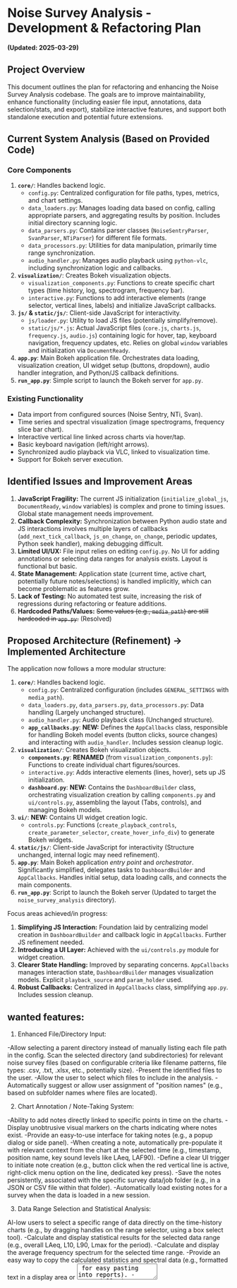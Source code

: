 # Noise Survey Analysis - Development & Refactoring Plan

**(Updated: 2025-03-29)**

## Project Overview

This document outlines the plan for refactoring and enhancing the Noise Survey Analysis codebase. The goals are to improve maintainability, enhance functionality (including easier file input, annotations, data selection/stats, and export), stabilize interactive features, and support both standalone execution and potential future extensions.

## Current System Analysis (Based on Provided Code)

### Core Components

1.  **`core/`**: Handles backend logic.
    * `config.py`: Centralized configuration for file paths, types, metrics, and chart settings.
    * `data_loaders.py`: Manages loading data based on config, calling appropriate parsers, and aggregating results by position. Includes initial directory scanning logic.
    * `data_parsers.py`: Contains parser classes (`NoiseSentryParser`, `SvanParser`, `NTiParser`) for different file formats.
    * `data_processors.py`: Utilities for data manipulation, primarily time range synchronization.
    * `audio_handler.py`: Manages audio playback using `python-vlc`, including synchronization logic and callbacks.
2.  **`visualization/`**: Creates Bokeh visualization objects.
    * `visualization_components.py`: Functions to create specific chart types (time history, log, spectrogram, frequency bar).
    * `interactive.py`: Functions to add interactive elements (range selector, vertical lines, labels) and initialize JavaScript callbacks.
3.  **`js/` & `static/js/`**: Client-side JavaScript for interactivity.
    * `js/loader.py`: Utility to load JS files (potentially simplify/remove).
    * `static/js/*.js`: Actual JavaScript files (`core.js`, `charts.js`, `frequency.js`, `audio.js`) containing logic for hover, tap, keyboard navigation, frequency updates, etc. Relies on global `window` variables and initialization via `DocumentReady`.
4.  **`app.py`**: Main Bokeh application file. Orchestrates data loading, visualization creation, UI widget setup (buttons, dropdown), audio handler integration, and Python/JS callback definitions.
5.  **`run_app.py`**: Simple script to launch the Bokeh server for `app.py`.

### Existing Functionality

* Data import from configured sources (Noise Sentry, NTi, Svan).
* Time series and spectral visualization (image spectrograms, frequency slice bar chart).
* Interactive vertical line linked across charts via hover/tap.
* Basic keyboard navigation (left/right arrows).
* Synchronized audio playback via VLC, linked to visualization time.
* Support for Bokeh server execution.

## Identified Issues and Improvement Areas

1.  **JavaScript Fragility:** The current JS initialization (`initialize_global_js`, `DocumentReady`, `window` variables) is complex and prone to timing issues. Global state management needs improvement.
2.  **Callback Complexity:** Synchronization between Python audio state and JS interactions involves multiple layers of callbacks (`add_next_tick_callback`, `js_on_change`, `on_change`, periodic updates, Python seek handler), making debugging difficult.
3.  **Limited UI/UX:** File input relies on editing `config.py`. No UI for adding annotations or selecting data ranges for analysis exists. Layout is functional but basic.
4.  **State Management:** Application state (current time, active chart, potentially future notes/selections) is handled implicitly, which can become problematic as features grow.
5.  **Lack of Testing:** No automated test suite, increasing the risk of regressions during refactoring or feature additions.
6.  **Hardcoded Paths/Values:** ~~Some values (e.g., `media_path`) are still hardcoded in `app.py`.~~ (Resolved)

## Proposed Architecture (Refinement) -> Implemented Architecture

The application now follows a more modular structure:

1.  **`core/`**: Handles backend logic.
    * `config.py`: Centralized configuration (includes `GENERAL_SETTINGS` with `media_path`).
    * `data_loaders.py`, `data_parsers.py`, `data_processors.py`: Data handling (Largely unchanged structure).
    * `audio_handler.py`: Audio playback class (Unchanged structure).
    * **`app_callbacks.py`**: **NEW:** Defines the `AppCallbacks` class, responsible for handling Bokeh model events (button clicks, source changes) and interacting with `audio_handler`. Includes session cleanup logic.
2.  **`visualization/`**: Creates Bokeh visualization objects.
    * **`components.py`**: **RENAMED** (from `visualization_components.py`): Functions to create individual chart figures/sources.
    * `interactive.py`: Adds interactive elements (lines, hover), sets up JS initialization.
    * **`dashboard.py`**: **NEW:** Contains the `DashboardBuilder` class, orchestrating visualization creation by calling `components.py` and `ui/controls.py`, assembling the layout (Tabs, controls), and managing Bokeh models.
3.  **`ui/`**: **NEW:** Contains UI widget creation logic.
    * `controls.py`: Functions (`create_playback_controls`, `create_parameter_selector`, `create_hover_info_div`) to generate Bokeh widgets.
4.  **`static/js/`**: Client-side JavaScript for interactivity (Structure unchanged, internal logic may need refinement).
5.  **`app.py`**: Main Bokeh application *entry point* and *orchestrator*. Significantly simplified, delegates tasks to `DashboardBuilder` and `AppCallbacks`. Handles initial setup, data loading calls, and connects the main components.
6.  **`run_app.py`**: Script to launch the Bokeh server (Updated to target the `noise_survey_analysis` directory).

Focus areas achieved/in progress:

1.  **Simplifying JS Interaction:** Foundation laid by centralizing model creation in `DashboardBuilder` and callback logic in `AppCallbacks`. Further JS refinement needed.
2.  **Introducing a UI Layer:** Achieved with the `ui/controls.py` module for widget creation.
3.  **Clearer State Handling:** Improved by separating concerns. `AppCallbacks` manages interaction state, `DashboardBuilder` manages visualization models. Explicit `playback_source` and `param_holder` used.
4.  **Robust Callbacks:** Centralized in `AppCallbacks` class, simplifying `app.py`. Includes session cleanup.

## wanted features: 
1. Enhanced File/Directory Input:

-Allow selecting a parent directory instead of manually listing each file path in the config.
Scan the selected directory (and subdirectories) for relevant noise survey files (based on configurable criteria like filename patterns, file types: .csv, .txt, .xlsx, etc., potentially size).
-Present the identified files to the user.
-Allow the user to select which files to include in the analysis.
-Automatically suggest or allow user assignment of "position names" (e.g., based on subfolder names where files are located).

2. Chart Annotation / Note-Taking System:

-Ability to add notes directly linked to specific points in time on the charts.
-Display unobtrusive visual markers on the charts indicating where notes exist.
-Provide an easy-to-use interface for taking notes (e.g., a popup dialog or side panel).
-When creating a note, automatically pre-populate it with relevant context from the chart at the selected time (e.g., timestamp, position name, key sound levels like LAeq, LAF90).
-Define a clear UI trigger to initiate note creation (e.g., button click when the red vertical line is active, right-click menu option on the line, dedicated key press).
-Save the notes persistently, associated with the specific survey data/job folder (e.g., in a JSON or CSV file within that folder).
-Automatically load existing notes for a survey when the data is loaded in a new session.

3. Data Range Selection and Statistical Analysis:

Al-low users to select a specific range of data directly on the time-history charts (e.g., by dragging handles on the range selector, using a box select tool).
-Calculate and display statistical results for the selected data range (e.g., overall LAeq, L10, L90, Lmax for the period).
-Calculate and display the average frequency spectrum for the selected time range.
-Provide an easy way to copy the calculated statistics and spectral data (e.g., formatted text in a display area or <textarea> for easy pasting into reports).
-Potentially integrate the display/copying of these statistics within the note-taking feature for the selected range.

4. Export and Session Management:

-Option to save the current view (charts and layout) as a standalone HTML file (understanding this will be static, without audio or server-side interactivity).
-Explore saving the configuration of a specific analysis session (selected files, chosen views, possibly notes) associated with the job folder.
-Explore functionality to reload a saved session configuration, automatically setting up the Bokeh server with the previously selected files and settings for that specific job.


## Refactoring & Enhancement Plan

### Phase 0: Core Refactoring & Foundation (Completed/In Progress)

1.  **Refactor `app.py`:** Orchestration role achieved. **(Done)**
2.  **Create `DashboardBuilder` (`visualization/dashboard.py`):** Centralized layout and model creation. **(Done)**
3.  **Create `AppCallbacks` (`core/app_callbacks.py`):** Centralized callback logic and state management. **(Done)**
4.  **Create `ui/controls.py`:** Centralized widget creation. **(Done)**
5.  **Configuration Cleanup:** Moved `media_path` to `GENERAL_SETTINGS` in `config.py`. **(Done)**
6.  **Update `run_app.py`:** Targets the application directory. **(Done)**
7.  **Update `DEVELOPMENT_PLAN.md` & `README.md`:** Reflect refactoring. **(Done)**
8.  **JS Management Refinement:** (Ongoing / Next Step)
    * Review `initialize_global_js` and JS files (`static/js/*.js`).
    * Simplify initialization flow. Pass models/data via `args` more explicitly where possible. Reduce `window.*` usage.
    * Improve JS error handling and logging. Verify interactions with refactored Python structure.
9.  **Implement Testing:** (Next Step)
    * Set up `pytest`.
    * Write unit tests for `data_parsers.py`, `data_processors.py`, `audio_handler.py`, `ui/controls.py`.
    * Write integration tests for `DashboardBuilder` and `AppCallbacks`.
    * Write basic integration tests for `app.py` orchestration.

### Phase 1: UI Structure & Enhanced File Input (Addresses New Feature: Directory Input)

1.  **Basic UI Layout:** Refine `app.py` layout (e.g., using `Tabs`, sidebar) for better organization.
2.  **Directory Scanning Logic:** Improve `scan_directory_for_sources` heuristics (subfolder names, file patterns). Add error handling.
3.  **File Selection UI:**
    * Implement UI elements (e.g., Button + `TextInput` or potentially more advanced method) to allow user selection of a survey directory.
    * Add UI to display scanned files/positions and allow user confirmation/selection.
    * Modify `load_and_process_data` to use user selection.

### Phase 2: Annotation / Notes System (Addresses New Feature: Notes)

1.  **Data Model & Storage:**
    * Define note structure (JSON: timestamp, position, text, levels).
    * Implement Python functions (`core/notes_handler.py`?) for saving/loading notes relative to the survey folder.
2.  **Bokeh Integration:**
    * Add `notes_source = ColumnDataSource(...)`.
    * Add glyphs (e.g., `Scatter`) to charts linked to `notes_source` for markers.
3.  **Note Taking UI:**
    * Implement "Make Note" button and associated Python callback.
    * Callback reads current time/position/levels.
    * Implement a modal dialog or panel (e.g., toggled `Div`) with `TextAreaInput`, pre-populated info, and Save/Cancel buttons.
4.  **Saving/Loading:** Implement save logic in callback, update `notes_source`. Load notes on startup.

### Phase 3: Data Range Selection & Statistics (Addresses New Feature: Range Stats)

1.  **Selection Mechanism:** Add `BoxSelectTool` (x-dimension) to time-history charts.
2.  **Callback on Selection:** Implement Python callback triggered by selection changes.
3.  **Statistics Calculation:** Python callback filters data for selected range, calculates overview stats and average spectrum.
4.  **Display Results:** Add a `Div` to layout. Update `Div.text` in callback with formatted stats and copyable spectral data (`<textarea>`).

### Phase 4: Export & Polish (Addresses New Feature: HTML Export & General)

1.  **HTML Export:** Add Button + Python callback using `bokeh.io.save` for static HTML snapshot. *Consider saving session config separately.*
2.  **Code Cleanup:** Refactor complex functions, ensure consistency, address TODOs, improve docstrings.
3.  **Documentation:** Update `README.md`, add code comments. **(Partially Done)**
4.  **UI Polish:** Improve layout, widget appearance, user feedback.
5.  **Performance:** Profile and optimize if needed for large datasets.

## Risk Analysis and Mitigation

### Risk: Breaking existing functionality during refactoring
**Mitigation**: Comprehensive testing (Phase 0). Incremental changes. Frequent commits.

### Risk: JavaScript interaction/timing issues persist
**Mitigation**: Simplify JS initialization (Phase 0). Pass data via `args`. Add robust JS error handling. Test thoroughly across browsers if applicable.

### Risk: UI complexity becomes hard to manage in `app.py`
**Mitigation**: Start simple. If needed, introduce dedicated `ui/` module later. Consider Panel library if advanced widgets are required.

### Risk: Performance bottlenecks with large files or complex interactions
**Mitigation**: Profile during/after feature additions (Phase 4). Optimize data loading (use efficient Pandas operations) and rendering (aggregation if needed).

## Testing Strategy

* **Unit Tests:** Use `pytest` for parsers, processors, core utilities. Mock external dependencies (like VLC).
* **Integration Tests:** Test data loading -> processing -> visualization generation flow. Test callback chains (e.g., button click -> audio handler -> playback source update -> JS update).
* **Manual UI Testing:** Verify chart interactions, file selection, note taking, stats display, audio sync behave as expected.

## Implementation Priorities

1.  **Phase 0:** Core Refactoring **(Largely Done)**, JS Refinement & Testing Setup **(Next)**.
2.  **Phase 1:** File Input UI & Logic.
3.  **Phase 2/3 (Can be parallel):** Notes System / Range Selection & Stats (depending on user need).
4.  **Phase 4:** Export & Polish.

## Development Approach

* **Incremental:** Apply changes phase by phase.
* **Test-Driven:** Write tests before or alongside code changes where practical.
* **Version Control:** Use Git with feature branches.
* **Focus:** Prioritize stability and the requested new features.

## Next Steps

1.  Create development branch (If not already done).
2.  **Review and Refine JS:** Adapt `static/js/*.js` and `visualization/interactive.py::initialize_global_js` to work reliably with the refactored Python structure (models passed via `args`, potentially simplified global state).
3.  **Set up `pytest` infrastructure.**
4.  **Begin implementing Phase 0 Testing tasks.**
5.  Proceed to Phase 1 (Enhanced File Input).

## Additoinal TODOs

- [ ] when selecting a file to load, give the option to ignor spectral data (if log and summary svan files are selected, the log spectral data appears to be prioritized and user may prefer summary spectral data)


